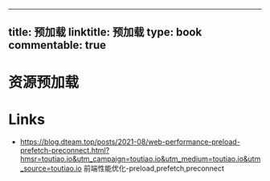 
---
title: 预加载
linktitle: 预加载
type: book
commentable: true
---

# 资源预加载

# Links

- https://blog.dteam.top/posts/2021-08/web-performance-preload-prefetch-preconnect.html?hmsr=toutiao.io&utm_campaign=toutiao.io&utm_medium=toutiao.io&utm_source=toutiao.io 前端性能优化-preload,prefetch,preconnect  
    